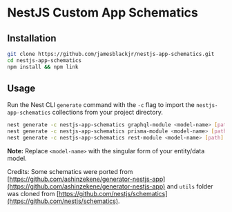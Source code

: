 # NestJS Custom App Schematics

## Installation

```bash
git clone https://github.com/jamesblackjr/nestjs-app-schematics.git
cd nestjs-app-schematics
npm install && npm link
```

## Usage

Run the Nest CLI `generate` command with the `-c` flag to import the `nestjs-app-schematics` collections from your project directory.

```bash
nest generate -c nestjs-app-schematics graphql-module <model-name> [path]
nest generate -c nestjs-app-schematics prisma-module <model-name> [path]
nest generate -c nestjs-app-schematics rest-module <model-name> [path]
```

**Note:** Replace `<model-name>` with the singular form of your entity/data model.

Credits: Some schematics were ported from [https://github.com/ashinzekene/generator-nestjs-app](https://github.com/ashinzekene/generator-nestjs-app) and `utils` folder was cloned from [https://github.com/nestjs/schematics](https://github.com/nestjs/schematics).
